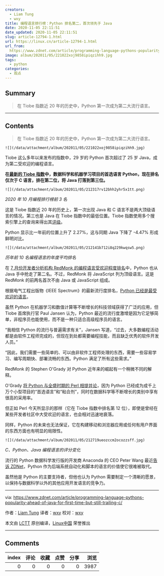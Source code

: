 ```yaml
---
creators:
  - Liam Tung
  - wxy
title: 编程语言排行榜：Python 排名第二，首次领先于 Java
date: 2020-11-05 22:11:51
date_updated: 2020-11-05 22:11:51
slug: article-12794-1.html
url: https://linux.cn/article-12794-1.html
url_from: 
  https://www.zdnet.com/article/programming-language-pythons-popularity-ahead-of-java-for-first-time-but-still-trailing-c/
image: album/202011/05/221022xoj9858ipiqzihh9.jpg
tags:
  - python
categories:
  - 观点
---
```


## Summary

> 在 Tiobe 指数近 20 年的历史中，Python 第一次成为第二大流行语言。

***

<!-- more -->

## Contents

> 
> 在 Tiobe 指数近 20 年的历史中，Python 第一次成为第二大流行语言。
> 
> 
> 

`![](/data/attachment/album/202011/05/221022xoj9858ipiqzihh9.jpg)`

Tiobe 这么多年以来发布的指数中，29 岁的 Python 首次超过了 25 岁 Java，成为第二受欢迎的编程语言。

**在[最新的 Tiobe 指数](https://www.tiobe.com/tiobe-index/)中，数据科学和机器学习项目的首选语言 Python，现在排名仅次于 C 语言，排在第二位，将 Java 打落到第三位。**

`![](/data/attachment/album/202011/05/212317rv12bhh2yhr5x1tt.png)`

*2020 年 10 月编程排行榜前 3 名*

这是 Tiobe 指数近 20 年的历史上，第一次出现 Java 和 C 语言不是两大顶级语言的情况。第三也是 Java 在 Tiobe 指数中的最低位置。Tiobe 指数使用多个搜索引擎上的查询来得出其[评级](https://www.tiobe.com/tiobe-index/programming-languages-definition/)。

Python 显示比一年前的位置上升了 2.27%，这与同期 Java 下降了 -4.47% 形成鲜明对比。

`![](/data/attachment/album/202011/05/212141b712i8q229kwqsw5.png)`

*历年前 10 名编程语言的年度平均排名*

在 [7 月份开发者分析机构 RedMonk 的编程语言受欢迎程度排名](https://www.zdnet.com/article/programming-language-popularity-python-overtakes-java-as-rust-reaches-top-20/)中，Python 也从 Java 手中抢走了第二名。不过，RedMonk 将 JavaScript 列为顶级语言。这是 RedMonk 的前两名首次不由 Java 或 JavaScript 组成。

根据电气工程出版物《IEEE Spectrum》的最新流行度排名，[Python 已经是最受欢迎的语言](https://www.zdnet.com/article/top-programming-languages-python-rules-still-but-old-cobol-gets-a-pandemic-bump/)。

虽然 Python 在机器学习和数值计算等不断增长的科技领域获得了广泛的应用，但 Tiobe 首席执行官 Paul Jansen 认为，Python 最近的流行度激增是因为它足够简单，非程序员也能使用，而不是一种只适合高级程序员的语言。

“我相信 Python 的流行与普遍需求有关”，Jansen 写道，“过去，大多数编程活动都是由软件工程师完成的，但现在到处都需要编程技能，而且缺乏优秀的软件开发人员。”

“因此，我们需要一些简单的、可以由非软件工程师处理的东西，需要一些容易学习、编写周期快、部署流畅的东西。Python 满足了所有这些需求。”

RedMonk 的 Stephen O'Grady 对 Python 近年来的崛起有一个稍微不同的解释。

O'Grady [将 Python 与全盛时期的 Perl 相提并论](https://www.zdnet.com/article/programming-language-popularity-python-overtakes-java-as-rust-reaches-top-20/)，因为 Python 已经成为成千上万个小型项目的“首选语言”和“粘合剂”，同时在数据科学等不断增长的类别中享有很高的采用率。

但正如 Perl 今天所显示的那样（它在 Tiobe 指数中排名第 12 位），即使是曾经在某些开发者社区中大受欢迎的语言，也会相对迅速地衰落。

同样，Python 的未来也无法保证，它在构建移动和浏览器应用或任何有用户界面的东西方面也有明显的局限性。

`![](/data/attachment/album/202011/05/212719ueozccm2ocozzsff.jpg)`

*C、Python、Java 编程语言的评分变化*

流行的 Python 数据科学发行版的开发商 Anaconda 的 CEO Peter Wang 最近[告诉 ZDNet](https://www.zdnet.com/article/programming-language-python-is-a-big-hit-for-machine-learning-but-now-it-needs-to-change/)，Python 作为后端系统自动化和脚本的语言的价值使它很难被取代。

虽然他是 Python 的主要支持者，但他也认为 Python 需要制定一个清晰的愿景，以保持与数据科学以外的其他应用开发语言的竞争力。

---

via: <https://www.zdnet.com/article/programming-language-pythons-popularity-ahead-of-java-for-first-time-but-still-trailing-c/> 

作者：[Liam Tung](https://www.zdnet.com/meet-the-team/eu/liam-tung/) 译者：[wxy](https://github.com/wxy) 校对：[wxy](https://github.com/wxy)

本文由 [LCTT](https://github.com/LCTT/TranslateProject) 原创编译，[Linux中国](https://linux.cn/article-12791-1.html) 荣誉推出

***

## Comments


|   index |   评论 |   收藏 |   点赞 |   分享 |   浏览 |
|--------:|-------:|-------:|-------:|-------:|-------:|
|       0 |      0 |      0 |      0 |      0 |   3987 |

